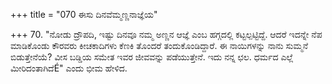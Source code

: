 +++
title = "070 ಈಸು ದಿನವೆಮ್ಮಣ್ಣನಾಜ್ಞೆಯ"

+++
70. "ನೋಡು ದ್ರೌಪದಿ, ಇಷ್ಟು ದಿನವೂ ನಮ್ಮ ಅಣ್ಣನ ಆಜ್ಞೆ ಎಂಬ ಹಗ್ಗದಲ್ಲಿ ಕಟ್ಟಲ್ಪಟ್ಟಿದ್ದೆ.  ಆದರೆ ಇದನ್ನೇ ನೆಪ ಮಾಡಿಕೊಂಡು ಕೌರವರು ಕೀಚಕಾದಿಗಳು ಕೆಣಕಿ ತೊಂದರೆ ತಂದುಕೊಂಡಿದ್ದಾರೆ. ಈ ನಾಯಿಗಳನ್ನು ನಾನು ಸುಮ್ಮನೆ ಬಿಡುತ್ತೇನೆಯೆ? ವೀಸ ಬಡ್ಡಿಯ ಸಮೇತ ಇವರ ಜೀವವನ್ನು ಪಡೆಯುತ್ತೇನೆ. ಇದು ನನ್ನ ಛಲ. ಧರ್ಮದ ಎಲ್ಲೆ ಮೀರಿದಂತಾಗಿದೆÉ" ಎಂದು ಭೀಮ ಹೇಳಿದ.